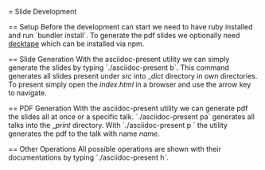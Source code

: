= Slide Development

== Setup
Before the development can start we need to have ruby installed and run ´bundler install´.
To generate the pdf slides we optionally need [decktape](https://github.com/astefanutti/decktape) which can be installed via npm.

== Slide Generation
With the asciidoc-present utility we can simply generate the slides by typing ´./asciidoc-present b´.
This command generates all slides present under _src_ into __dict_ directory in own directories.
To present simply open the _index.html_ in a browser and use the arrow key to navigate.

== PDF Generation
With the asciidoc-present utility we can generate pdf the slides all at once or a specific talk.
´./asciidoc-present pa´ generates all talks into the __print_ directory.
With ´./asciidoc-present p <name>´ the utility generates the pdf to the talk with name _name_.

== Other Operations
All possible operations are shown with their documentations by typing ´./asciidoc-present h´.